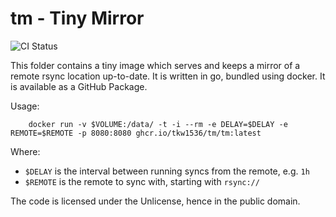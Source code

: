 # tm - Tiny Mirror

![CI Status](https://github.com/tkw1536/tm/workflows/Publish%20Docker%20Image/badge.svg)

This folder contains a tiny image which serves and keeps a mirror of a remote rsync location up-to-date. 
It is written in go, bundled using docker. 
It is available as a GitHub Package.

Usage:

```
    docker run -v $VOLUME:/data/ -t -i --rm -e DELAY=$DELAY -e REMOTE=$REMOTE -p 8080:8080 ghcr.io/tkw1536/tm/tm:latest
```

Where:

- `$DELAY` is the interval between running syncs from the remote, e.g. `1h`
- `$REMOTE` is the remote to sync with, starting with `rsync://`

The code is licensed under the Unlicense, hence in the public domain.